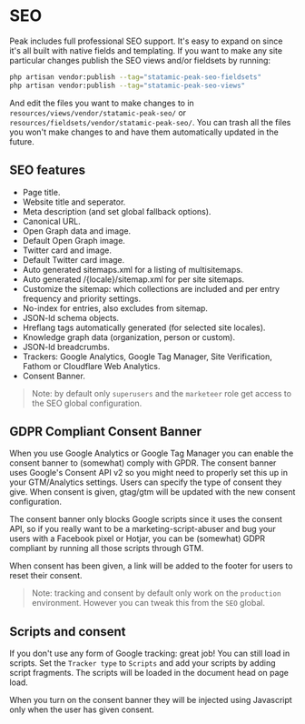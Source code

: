 # SEO

Peak includes full professional SEO support. It's easy to expand on since it's all built with native fields and templating. If you want to make any site particular changes publish the SEO views and/or fieldsets by running:

```bash
php artisan vendor:publish --tag="statamic-peak-seo-fieldsets"
php artisan vendor:publish --tag="statamic-peak-seo-views"
```

And edit the files you want to make changes to in `resources/views/vendor/statamic-peak-seo/` or `resources/fieldsets/vendor/statamic-peak-seo/`. You can trash all the files you won't make changes to and have them automatically updated in the future.

## SEO features
* Page title.
* Website title and seperator.
* Meta description (and set global fallback options).
* Canonical URL.
* Open Graph data and image.
* Default Open Graph image.
* Twitter card and image.
* Default Twitter card image.
* Auto generated sitemaps.xml for a listing of multisitemaps.
* Auto generated /{locale}/sitemap.xml for per site sitemaps.
* Customize the sitemap: which collections are included and per entry frequency and priority settings.
* No-index for entries, also excludes from sitemap.
* JSON-ld schema objects.
* Hreflang tags automatically generated (for selected site locales).
* Knowledge graph data (organization, person or custom).
* JSON-ld breadcrumbs.
* Trackers: Google Analytics, Google Tag Manager, Site Verification, Fathom or Cloudflare Web Analytics.
* Consent Banner.

> Note: by default only `superusers` and the `marketeer` role get access to the SEO global configuration.

## GDPR Compliant Consent Banner

When you use Google Analytics or Google Tag Manager you can enable the consent banner to (somewhat) comply with GPDR. The consent banner uses Google's Consent API v2 so you might need to properly set this up in your GTM/Analytics settings. Users can specify the type of consent they give. When consent is given, gtag/gtm will be updated with the new consent configuration.

The consent banner only blocks Google scripts since it uses the consent API, so if you really want to be a marketing-script-abuser and bug your users with a Facebook pixel or Hotjar, you can be (somewhat) GDPR compliant by running all those scripts through GTM.

When consent has been given, a link will be added to the footer for users to reset their consent.

> Note: tracking and consent by default only work on the `production` environment. However you can tweak this from the `SEO` global.

## Scripts and consent

If you don't use any form of Google tracking: great job! You can still load in scripts. Set the `Tracker type` to `Scripts` and add your scripts by adding script fragments. The scripts will be loaded in the document head on page load.

When you turn on the consent banner they will be injected using Javascript only when the user has given consent.
